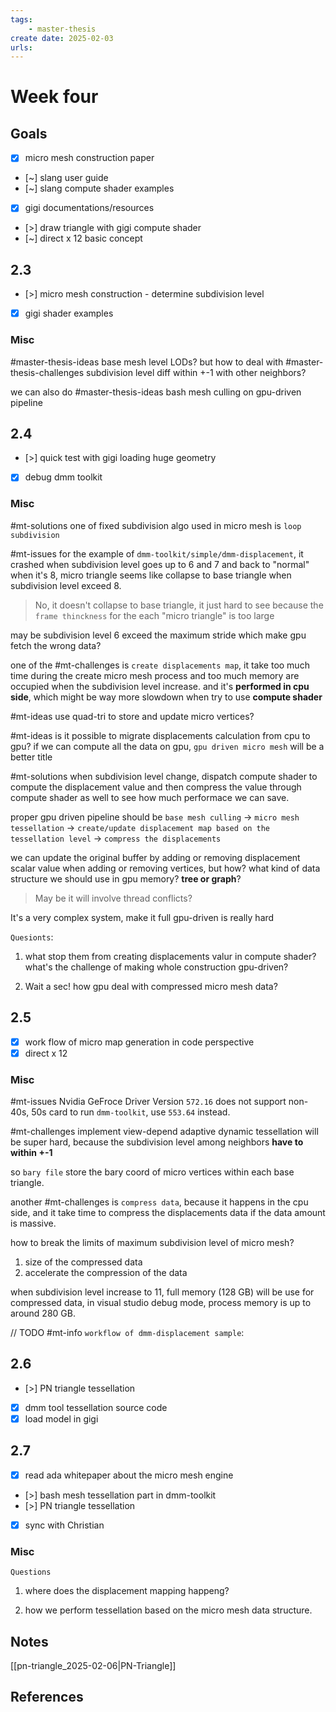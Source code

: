 ```yaml
---
tags:
    - master-thesis
create date: 2025-02-03
urls:
---
```


# Week four

## Goals

- [x] micro mesh construction paper
- [~] slang user guide
- [~] slang compute shader examples
- [x] gigi documentations/resources
- [>] draw triangle with gigi compute shader
- [~] direct x 12 basic concept

## 2.3

- [>] micro mesh construction - determine subdivision level
- [x] gigi shader examples

### Misc

#master-thesis-ideas base mesh level LODs? but how to deal with #master-thesis-challenges subdivision level diff within +-1 with other neighbors?

we can also do #master-thesis-ideas bash mesh culling on gpu-driven pipeline

## 2.4

- [>] quick test with gigi loading huge geometry
- [x] debug dmm toolkit

### Misc

#mt-solutions one of fixed subdivision algo used in micro mesh is `loop subdivision` 

#mt-issues for the example of `dmm-toolkit/simple/dmm-displacement`, it crashed when subdivision level goes up to 6 and 7 and back to "normal" when it's 8, micro triangle seems like collapse to base triangle when subdivision level exceed 8.

>No, it doesn't collapse to base triangle, it just hard to see because the `frame thinckness` for the each "micro triangle" is too large

may be subdivision level 6 exceed the maximum stride which make gpu fetch the wrong data?

one of the #mt-challenges is `create displacements map`, it take too much time during the create micro mesh process and too much memory are occupied when the subdivision level increase. and it's **performed in cpu side**, which might be way more slowdown when try to use **compute shader**

#mt-ideas use quad-tri to store and update micro vertices?

#mt-ideas is it possible to migrate displacements calculation from cpu to gpu? if we can compute all the data on gpu, `gpu driven micro mesh` will be a better title

#mt-solutions when subdivision level change, dispatch compute shader to compute the displacement value and then compress the value through compute shader as well to see how much performace we can save.

proper gpu driven pipeline should be `base mesh culling` -> `micro mesh tessellation` -> `create/update displacement map based on the tessellation level` -> `compress the displacements`

we can update the original buffer by adding or removing displacement scalar value when adding or removing vertices, but how? what kind of data structure we should use in gpu memory? **tree or graph**?

>May be it will involve thread conflicts?

It's a very complex system, make it full gpu-driven is really hard

`Quesionts`:

1. what stop them from creating displacements valur in compute shader? what's the challenge of making whole construction gpu-driven?

2. Wait a sec! how gpu deal with compressed micro mesh data?

## 2.5

- [x] work flow of micro map generation in code perspective
- [x] direct x 12 

### Misc

#mt-issues Nvidia GeFroce Driver Version `572.16` does not support non-40s, 50s card to run `dmm-toolkit`, use `553.64` instead.

#mt-challenges implement view-depend adaptive dynamic tessellation will be super hard, because the subdivision level among neighbors **have to within +-1** 

so `bary file` store the bary coord of micro vertices within each base triangle.

another #mt-challenges is `compress data`, because it happens in the cpu side, and it take time to compress the displacements data if the data amount is massive. 

how to break the limits of maximum subdivision level of micro mesh?

1. size of the compressed data
2. accelerate the compression of the data

when subdivision level increase to 11, full memory (128 GB) will be use for compressed data, in visual studio debug mode, process memory is up to around 280 GB.

// TODO #mt-info `workflow of dmm-displacement sample`:


## 2.6

- [>] PN triangle tessellation
- [x] dmm tool tessellation source code
- [x] load model in gigi

## 2.7

- [x] read ada whitepaper about the micro mesh engine
- [>] bash mesh tessellation part in dmm-toolkit
- [>] PN triangle tessellation
- [x] sync with Christian

### Misc

`Questions`

1. where does the displacement mapping happeng?

2. how we perform tessellation based on the micro mesh data structure. 

## Notes

[[pn-triangle_2025-02-06|PN-Triangle]]

## References
